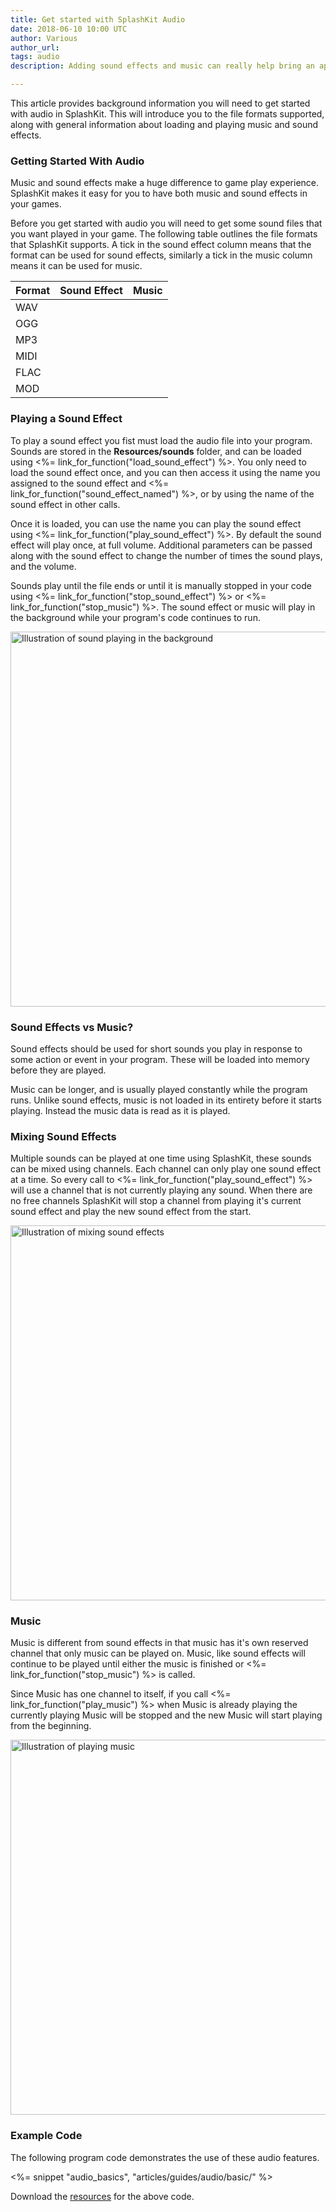 ```yaml
---
title: Get started with SplashKit Audio
date: 2018-06-10 10:00 UTC
author: Various
author_url:
tags: audio
description: Adding sound effects and music can really help bring an application to life. In this article see how to get started with Audio in SplashKit.

---
```


This article provides background information you will need to get started with audio in SplashKit. This will introduce you to the file formats supported, along with general information about loading and playing music and sound effects.

### Getting Started With Audio

Music and sound effects make a huge difference to game play experience. SplashKit makes it easy for you to have both music and sound effects in your games. 

Before you get started with audio you will need to get some sound files that you want played in your game. The following table outlines the file formats that SplashKit supports. A tick in the sound effect column means that the format can be used for sound effects, similarly a tick in the music column means it can be used for music.

<table class="table table-condensed table-hover table-striped table-bordered" style="width: 40em">
    <thead>
        <tr>
            <th>Format</th>
            <th>Sound Effect</th>
            <th>Music</th>
        </tr>
    </thead>
    <tbody>
        <tr>
            <td>WAV</td>
            <td><i class="fa fa-check"></i></td>
            <td></td>
        </tr>
        <tr>
            <td>OGG</td>
            <td><i class="fa fa-check"></i></td>
            <td><i class="fa fa-check"></i></td>
        </tr>
        <tr>
            <td>MP3</td>
            <td></td>
            <td><i class="fa fa-check"></i></td>
        </tr>
        <tr>
            <td>MIDI</td>
            <td></td>
            <td><i class="fa fa-check"></i></td>
        </tr>
        <tr>
            <td>FLAC</td>
            <td><i class="fa fa-check"></td>
            <td><i class="fa fa-check"></i></td>
        </tr>
        <tr>
            <td>MOD</td>
            <td><i class="fa fa-check"></td>
            <td><i class="fa fa-check"></i></td>
        </tr>
    </tbody>
</table>

### Playing a Sound Effect

To play a sound effect you fist must load the audio file into your program. Sounds are stored in the **Resources/sounds** folder, and can be loaded using <%= link_for_function("load_sound_effect") %>. You only need to load the sound effect once, and you can then access it using the name you assigned to the sound effect and <%= link_for_function("sound_effect_named") %>, or by using the name of the sound effect in other calls.

Once it is loaded, you can use the name you can play the sound effect using <%= link_for_function("play_sound_effect") %>. By default the sound effect will play once, at full volume. Additional parameters can be passed along with the sound effect to change the number of times the sound plays, and the volume.

Sounds play until the file ends or until it is manually stopped in your code using <%= link_for_function("stop_sound_effect") %> or <%= link_for_function("stop_music") %>. The sound effect or music will play in the background while your program's code continues to run.

<img alt="Illustration of sound playing in the background" src="/images/articles/audio/about_audio_1.png" style="width: 600px; display:block; margin: 0 auto;"></img>

### Sound Effects vs Music?

Sound effects should be used for short sounds you play in response to some action or event in your program. These will be loaded into memory before they are played.

Music can be longer, and is usually played constantly while the program runs. Unlike sound effects, music is not loaded in its entirety before it starts playing. Instead the music data is read as it is played.

### Mixing Sound Effects

Multiple sounds can be played at one time using SplashKit, these sounds can be mixed using channels. Each channel can only play one sound effect at a time. So every call to <%= link_for_function("play_sound_effect") %> will use a channel that is not currently playing any sound. When there are no free channels SplashKit will stop a channel from playing it's current sound effect and play the new sound effect from the start.

<img alt="Illustration of mixing sound effects" src="/images/articles/audio/about_audio_2.png" style="width: 600px; display:block; margin: 0 auto;"></img>


### Music

Music is different from sound effects in that music has it's own reserved channel that only music can be played on. Music, like sound effects will continue to be played until either the music is finished or <%= link_for_function("stop_music") %> is called.

Since Music has one channel to itself, if you call <%= link_for_function("play_music") %> when Music is already playing the currently playing Music will be stopped and the new Music will start playing from the beginning.

<img alt="Illustration of playing music" src="/images/articles/audio/about_audio_4.png" style="width: 600px; display:block; margin: 0 auto;"></img>

### Example Code

The following program code demonstrates the use of these audio features.

<%= snippet "audio_basics", "articles/guides/audio/basic/" %>

Download the [resources](/resources/audio/AboutResources.zip) for the above code.